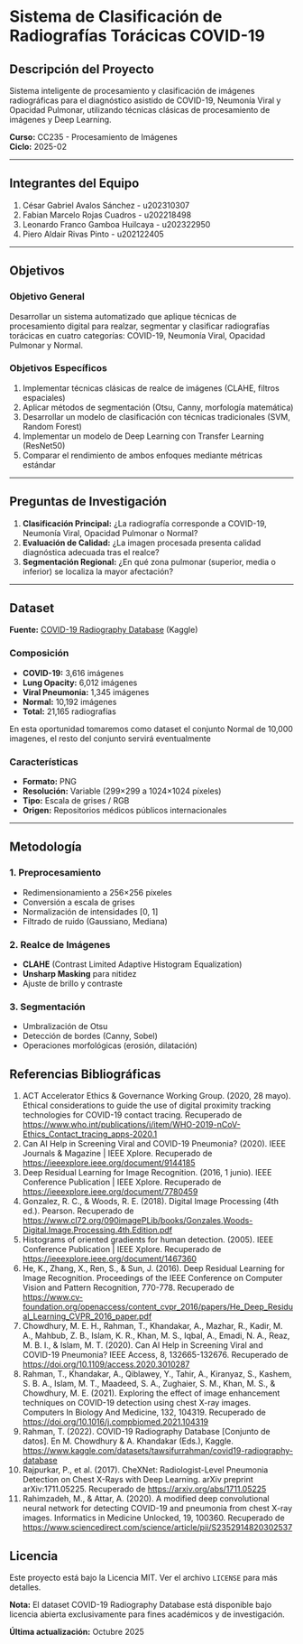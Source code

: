 # Sistema de Clasificación de Radiografías Torácicas COVID-19

## Descripción del Proyecto

Sistema inteligente de procesamiento y clasificación de imágenes radiográficas para el diagnóstico asistido de COVID-19, Neumonía Viral y Opacidad Pulmonar, utilizando técnicas clásicas de procesamiento de imágenes y Deep Learning.

**Curso:** CC235 - Procesamiento de Imágenes  
**Ciclo:** 2025-02

---

## Integrantes del Equipo

1. César Gabriel Avalos Sánchez		-	u202310307
2. Fabian Marcelo Rojas Cuadros		-	u202218498
3. Leonardo Franco Gamboa Huilcaya	-	u202322950
4. Piero Aldair Rivas Pinto			-	u202122405

---

## Objetivos

### Objetivo General
Desarrollar un sistema automatizado que aplique técnicas de procesamiento digital para realzar, segmentar y clasificar radiografías torácicas en cuatro categorías: COVID-19, Neumonía Viral, Opacidad Pulmonar y Normal.

### Objetivos Específicos
1. Implementar técnicas clásicas de realce de imágenes (CLAHE, filtros espaciales)
2. Aplicar métodos de segmentación (Otsu, Canny, morfología matemática)
3. Desarrollar un modelo de clasificación con técnicas tradicionales (SVM, Random Forest)
4. Implementar un modelo de Deep Learning con Transfer Learning (ResNet50)
5. Comparar el rendimiento de ambos enfoques mediante métricas estándar

---

## Preguntas de Investigación

1. **Clasificación Principal:** ¿La radiografía corresponde a COVID-19, Neumonía Viral, Opacidad Pulmonar o Normal?
2. **Evaluación de Calidad:** ¿La imagen procesada presenta calidad diagnóstica adecuada tras el realce?
3. **Segmentación Regional:** ¿En qué zona pulmonar (superior, media o inferior) se localiza la mayor afectación?

---

## Dataset

**Fuente:** [COVID-19 Radiography Database](https://www.kaggle.com/datasets/tawsifurrahman/covid19-radiography-database) (Kaggle)

### Composición
- **COVID-19:** 3,616 imágenes
- **Lung Opacity:** 6,012 imágenes
- **Viral Pneumonia:** 1,345 imágenes
- **Normal:** 10,192 imágenes
- **Total:** 21,165 radiografías

En esta oportunidad tomaremos como dataset el conjunto Normal de 10,000 imagenes, el resto del conjunto servirá eventualmente

### Características
- **Formato:** PNG
- **Resolución:** Variable (299×299 a 1024×1024 píxeles)
- **Tipo:** Escala de grises / RGB
- **Origen:** Repositorios médicos públicos internacionales

---

## Metodología

### 1. Preprocesamiento
- Redimensionamiento a 256×256 píxeles
- Conversión a escala de grises
- Normalización de intensidades [0, 1]
- Filtrado de ruido (Gaussiano, Mediana)

### 2. Realce de Imágenes
- **CLAHE** (Contrast Limited Adaptive Histogram Equalization)
- **Unsharp Masking** para nitidez
- Ajuste de brillo y contraste

### 3. Segmentación
- Umbralización de Otsu
- Detección de bordes (Canny, Sobel)
- Operaciones morfológicas (erosión, dilatación)

## Referencias Bibliográficas

1. ACT Accelerator Ethics & Governance Working Group. (2020, 28 mayo). Ethical considerations to guide the use of digital proximity tracking technologies for COVID-19 contact tracing. Recuperado de https://www.who.int/publications/i/item/WHO-2019-nCoV-Ethics_Contact_tracing_apps-2020.1 
2. Can AI Help in Screening Viral and COVID-19 Pneumonia? (2020). IEEE Journals & Magazine | IEEE Xplore. Recuperado de  https://ieeexplore.ieee.org/document/9144185 
3. Deep Residual Learning for Image Recognition. (2016, 1 junio). IEEE Conference Publication | IEEE Xplore. Recuperado de https://ieeexplore.ieee.org/document/7780459 
4. Gonzalez, R. C., & Woods, R. E. (2018). Digital Image Processing (4th ed.). Pearson. Recuperado de https://www.cl72.org/090imagePLib/books/Gonzales,Woods-Digital.Image.Processing.4th.Edition.pdf
5. Histograms of oriented gradients for human detection. (2005). IEEE Conference Publication | IEEE Xplore. Recuperado de  https://ieeexplore.ieee.org/document/1467360
6. He, K., Zhang, X., Ren, S., & Sun, J. (2016). Deep Residual Learning for Image Recognition. Proceedings of the IEEE Conference on Computer Vision and Pattern Recognition, 770-778. Recuperado de https://www.cv-foundation.org/openaccess/content_cvpr_2016/papers/He_Deep_Residual_Learning_CVPR_2016_paper.pdf
7. Chowdhury, M. E. H., Rahman, T., Khandakar, A., Mazhar, R., Kadir, M. A., Mahbub, Z. B., Islam, K. R., Khan, M. S., Iqbal, A., Emadi, N. A., Reaz, M. B. I., & Islam, M. T. (2020). Can AI Help in Screening Viral and COVID-19 Pneumonia? IEEE Access, 8, 132665-132676. Recuperado de https://doi.org/10.1109/access.2020.3010287
8. Rahman, T., Khandakar, A., Qiblawey, Y., Tahir, A., Kiranyaz, S., Kashem, S. B. A., Islam, M. T., Maadeed, S. A., Zughaier, S. M., Khan, M. S., & Chowdhury, M. E. (2021). Exploring the effect of image enhancement techniques on COVID-19 detection using chest X-ray images. Computers In Biology And Medicine, 132, 104319. Recuperado de https://doi.org/10.1016/j.compbiomed.2021.104319
9. Rahman, T. (2022). COVID-19 Radiography Database [Conjunto de datos]. En M. Chowdhury & A. Khandakar (Eds.), Kaggle. https://www.kaggle.com/datasets/tawsifurrahman/covid19-radiography-database
10. Rajpurkar, P., et al. (2017). CheXNet: Radiologist-Level Pneumonia Detection on Chest X-Rays with Deep Learning. arXiv preprint arXiv:1711.05225. Recuperado de https://arxiv.org/abs/1711.05225
11. Rahimzadeh, M., & Attar, A. (2020). A modified deep convolutional neural network for detecting COVID-19 and pneumonia from chest X-ray images. Informatics in Medicine Unlocked, 19, 100360. Recuperado de https://www.sciencedirect.com/science/article/pii/S2352914820302537



## Licencia

Este proyecto está bajo la Licencia MIT. Ver el archivo `LICENSE` para más detalles.

**Nota:** El dataset COVID-19 Radiography Database está disponible bajo licencia abierta exclusivamente para fines académicos y de investigación.


**Última actualización:** Octubre 2025
